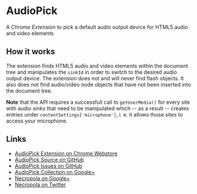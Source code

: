 # AudioPick
A *Chrome Extension* to pick a default audio output device for HTML5 audio and video elements

## How it works
The extension finds HTML5 audio and video elements within the document tree and manipulates the `sinkId` in order
to switch to the desired audio output device. The extension does not and will never find flash objects.
It also does not find audio/video node objects that have not been inserted into the document tree.

**Note** that the API requires a successfull call to `getUserMedia()` for every site with audio sinks that
need to be manipulated which -- as a result -- creates entries under `contentSettings['microphone']`, i. e.
it allows those sites to access your microphone.
 
## Links
- [AudioPick Extension on Chrome Webstore](https://chrome.google.com/webstore/detail/audiopick/gfhcppdamigjkficnjnhmnljljhagaha)
- [AudioPick Source on GitHub](https://github.com/necropola/AudioPick)
- [AudioPick Issues on GitHub](https://github.com/necropola/AudioPick/issues)
- [AudioPick Collection on Google+](https://plus.google.com/collection/swqxgB)
- [Necropola on Google+](https://plus.google.com/108590874920717613332)
- [Necropola on Twitter](https://twitter.com/necropola)
 

